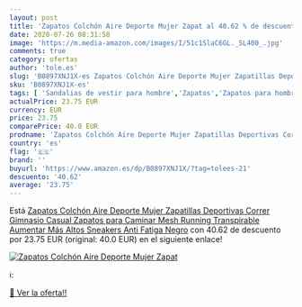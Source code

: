 ```yaml
---
layout: post
title: 'Zapatos Colchón Aire Deporte Mujer Zapat al 40.62 % de descuento'
date: 2020-07-26 08:31:58
image: 'https://m.media-amazon.com/images/I/51c1SlaC6GL._SL400_.jpg'
comments: true
category: ofertas
author: 'tole.es'
slug: 'B0897XNJ1X-es Zapatos Colchón Aire Deporte Mujer Zapatillas Deportivas...'
sku: 'B0897XNJ1X-es'
tags: [ 'Sandalias de vestir para hombre','Zapatos','Zapatos para hombre','Zapatos y complementos','zapatos', ]
actualPrice: 23.75 EUR
currency: EUR
price: 23.75
comparePrice: 40.0 EUR
prodname: 'Zapatos Colchón Aire Deporte Mujer Zapatillas Deportivas Correr Gimnasio Casual Zapatos para Caminar Mesh Running Transpirable Aumentar Más Altos Sneakers Anti Fatiga Negro'
country: 'es'
flag: '🇪🇸'
brand: ''
buyurl: 'https://www.amazon.es/dp/B0897XNJ1X/?tag=tolees-21'
descuento: '40.62'
average: '23.75'
---
```


Está [Zapatos Colchón Aire Deporte Mujer Zapatillas Deportivas Correr Gimnasio Casual Zapatos para Caminar Mesh Running Transpirable Aumentar Más Altos Sneakers Anti Fatiga Negro](https://www.amazon.es/dp/B0897XNJ1X/?tag=tolees-21) con 40.62 de descuento por 23.75 EUR (original: 40.0 EUR) en el siguiente enlace!

[![Zapatos Colchón Aire Deporte Mujer Zapat](https://m.media-amazon.com/images/I/51c1SlaC6GL._SL400_.jpg)](https://www.amazon.es/dp/B0897XNJ1X/?tag=tolees-21)

ℹ️:


[🛒 Ver la oferta!!](https://www.amazon.es/dp/B0897XNJ1X/?tag=tolees-21)

